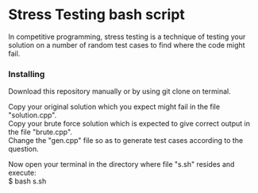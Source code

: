 # Stress Testing bash script

In competitive programming, stress testing is a technique of testing your solution on a number
of random test cases to find where the code might fail. 

### Installing
Download this repository manually or by using git clone on terminal.

Copy your original solution which you expect might fail in the file "solution.cpp". <br>
Copy your brute force solution which is expected to give correct output in the file "brute.cpp". <br>
Change the "gen.cpp" file so as to generate test cases according to the question. <br>

Now open your terminal in the directory where file "s.sh" resides and execute:<br>
$ bash s.sh
